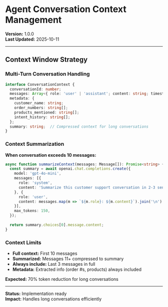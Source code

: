 # Agent Conversation Context Management

**Version:** 1.0.0  
**Last Updated:** 2025-10-11

---

## Context Window Strategy

### Multi-Turn Conversation Handling

```typescript
interface ConversationContext {
  conversationId: number;
  messages: Array<{ role: 'user' | 'assistant'; content: string; timestamp: string }>;
  metadata: {
    customer_name: string;
    order_numbers: string[];
    products_mentioned: string[];
    intent_history: string[];
  };
  summary: string;  // Compressed context for long conversations
}
```

### Context Summarization

**When conversation exceeds 10 messages:**

```typescript
async function summarizeContext(messages: Message[]): Promise<string> {
  const summary = await openai.chat.completions.create({
    model: 'gpt-4o-mini',
    messages: [{
      role: 'system',
      content: 'Summarize this customer support conversation in 2-3 sentences. Include: customer need, actions taken, current status.'
    }, {
      role: 'user',
      content: messages.map(m => `${m.role}: ${m.content}`).join('\n')
    }],
    max_tokens: 150,
  });
  
  return summary.choices[0].message.content;
}
```

### Context Limits

- **Full context:** First 10 messages
- **Summarized:** Messages 11+ compressed to summary
- **Always include:** Last 3 messages in full
- **Metadata:** Extracted info (order #s, products) always included

**Expected:** 70% token reduction for long conversations

---

**Status:** Implementation ready  
**Impact:** Handles long conversations efficiently

